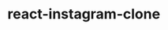 # react-instagram-clone
 
<!-- //https://www.youtube.com/watch?v=7FTfFsk4nWU  -->
<!-- //https://www.youtube.com/watch?v=vj74y3rbjtA  -->
